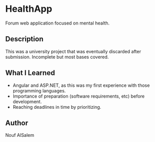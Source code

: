 # HealthApp 

Forum web application focused on mental health. 

## Description

This was a university project that was eventually discarded after submission. Incomplete but most bases covered. 

## What I Learned 
- Angular and ASP.NET, as this was my first experience with those programming languages. 
- Importance of preparation (software requirements, etc) before development. 
- Reaching deadlines in time by prioritizing. 
## Author
Nouf AlSalem
